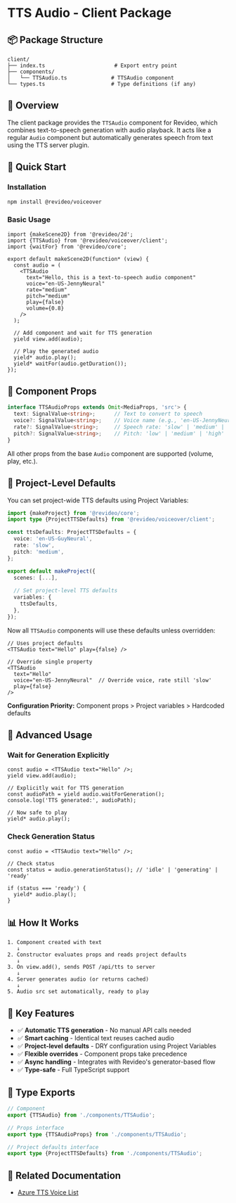 # TTS Audio - Client Package

## 📦 Package Structure

```
client/
├── index.ts                      # Export entry point
├── components/
│   └── TTSAudio.ts              # TTSAudio component
└── types.ts                     # Type definitions (if any)
```

## 🎯 Overview

The client package provides the `TTSAudio` component for Revideo, which combines text-to-speech generation with audio playback. It acts like a regular `Audio` component but automatically generates speech from text using the TTS server plugin.

## 🚀 Quick Start

### Installation

```bash
npm install @revideo/voiceover
```

### Basic Usage

```tsx
import {makeScene2D} from '@revideo/2d';
import {TTSAudio} from '@revideo/voiceover/client';
import {waitFor} from '@revideo/core';

export default makeScene2D(function* (view) {
  const audio = (
    <TTSAudio 
      text="Hello, this is a text-to-speech audio component"
      voice="en-US-JennyNeural"
      rate="medium"
      pitch="medium"
      play={false}
      volume={0.8}
    />
  );
  
  // Add component and wait for TTS generation
  yield view.add(audio);
  
  // Play the generated audio
  yield* audio.play();
  yield* waitFor(audio.getDuration());
});
```

## 📝 Component Props

```typescript
interface TTSAudioProps extends Omit<MediaProps, 'src'> {
  text: SignalValue<string>;      // Text to convert to speech
  voice?: SignalValue<string>;    // Voice name (e.g., 'en-US-JennyNeural')
  rate?: SignalValue<string>;     // Speech rate: 'slow' | 'medium' | 'fast' | '-50%' ~ '+200%'
  pitch?: SignalValue<string>;    // Pitch: 'low' | 'medium' | 'high' | '-50%' ~ '+50%'
}
```

All other props from the base `Audio` component are supported (volume, play, etc.).

## 🎨 Project-Level Defaults

You can set project-wide TTS defaults using Project Variables:

```typescript
import {makeProject} from '@revideo/core';
import type {ProjectTTSDefaults} from '@revideo/voiceover/client';

const ttsDefaults: ProjectTTSDefaults = {
  voice: 'en-US-GuyNeural',
  rate: 'slow',
  pitch: 'medium',
};

export default makeProject({
  scenes: [...],
  
  // Set project-level TTS defaults
  variables: {
    ttsDefaults,
  },
});
```

Now all `TTSAudio` components will use these defaults unless overridden:

```tsx
// Uses project defaults
<TTSAudio text="Hello" play={false} />

// Override single property
<TTSAudio 
  text="Hello" 
  voice="en-US-JennyNeural"  // Override voice, rate still 'slow'
  play={false} 
/>
```

**Configuration Priority:** Component props > Project variables > Hardcoded defaults

## 🔧 Advanced Usage

### Wait for Generation Explicitly

```tsx
const audio = <TTSAudio text="Hello" />;
yield view.add(audio);

// Explicitly wait for TTS generation
const audioPath = yield audio.waitForGeneration();
console.log('TTS generated:', audioPath);

// Now safe to play
yield* audio.play();
```

### Check Generation Status

```tsx
const audio = <TTSAudio text="Hello" />;

// Check status
const status = audio.generationStatus(); // 'idle' | 'generating' | 'ready'

if (status === 'ready') {
  yield* audio.play();
}
```

## 📊 How It Works

```
1. Component created with text
   ↓
2. Constructor evaluates props and reads project defaults
   ↓
3. On view.add(), sends POST /api/tts to server
   ↓
4. Server generates audio (or returns cached)
   ↓
5. Audio src set automatically, ready to play
```

## 🎯 Key Features

- ✅ **Automatic TTS generation** - No manual API calls needed
- ✅ **Smart caching** - Identical text reuses cached audio
- ✅ **Project-level defaults** - DRY configuration using Project Variables
- ✅ **Flexible overrides** - Component props take precedence
- ✅ **Async handling** - Integrates with Revideo's generator-based flow
- ✅ **Type-safe** - Full TypeScript support

## 📖 Type Exports

```typescript
// Component
export {TTSAudio} from './components/TTSAudio';

// Props interface
export type {TTSAudioProps} from './components/TTSAudio';

// Project defaults interface
export type {ProjectTTSDefaults} from './components/TTSAudio';
```

## 🔗 Related Documentation

- [Azure TTS Voice List](https://learn.microsoft.com/en-us/azure/ai-services/speech-service/language-support?tabs=tts)
